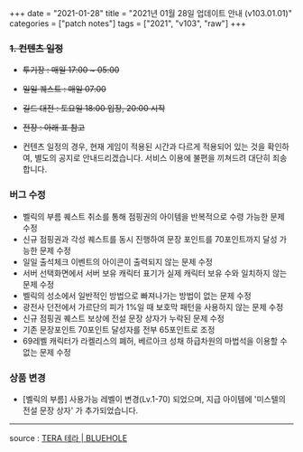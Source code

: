 +++
date = "2021-01-28"
title = "2021년 01월 28일 업데이트 안내 (v103.01.01)"
categories = ["patch notes"]
tags = ["2021", "v103", "raw"]
+++

### ~~1. 컨텐츠 일정~~
- ~~투기장 : 매일 17:00 ~ 05:00~~
- ~~일일 퀘스트 : 매일 07:00~~
- ~~길드 대전 : 토요일 18:00 입장, 20:00 시작~~
- ~~전장 : 아래 표 참고~~

- 컨텐츠 일정의 경우, 현재 게임이 적용된 시간과 다르게 적용되어 있는 것을 확인하여, 별도의 공지로 안내드리겠습니다. 서비스 이용에 불편을 끼쳐드려 대단히 죄송합니다. 

### 버그 수정
- 벨릭의 부름 퀘스트 취소를 통해 점핑권의 아이템을 반복적으로 수령 가능한 문제 수정
- 신규 점핑권과 각성 퀘스트를 동시 진행하여 문장 포인트를 70포인트까지 달성 가능한 문제 수정
- 일일 출석체크 이벤트의 아이콘이 출력되지 않는 문제 수정
- 서버 선택화면에서 서버 보유 캐릭터 표기가 실제 캐릭터 보유 수와 일치하지 않는 문제 수정
- 벨릭의 성소에서 일반적인 방법으로 빠져나가는 방법이 없는 문제 수정
- 광전사 던전에서 가르단의 피가 1%일 때 보호막 패턴을 사용하지 않는 문제 수정
- 신규 점핑권 퀘스트 보상에 전설 문장 상자가 누락된 문제 수정
- 기존 문장포인트 70포인트 달성자를 전부 65포인트로 조정
- 69레벨 캐릭터가 라켈리스의 폐허, 베르아크 성채 하급차원의 마법석을 이용할 수 없는 문제 수정
 
### 상품 변경
- [벨릭의 부름] 사용가능 레벨이 변경(Lv.1-70) 되었으며, 지급 아이템에 '미스텔의 전설 문장 상자' 가 추가되었습니다.

----

source : [TERA 테라 | BLUEHOLE](https://playtera.co.kr/news/updates/70)
